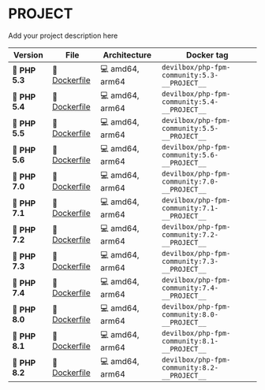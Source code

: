 # __PROJECT__

Add your project description here


| Version                | File                                       | Architecture            | Docker tag |
|------------------------|--------------------------------------------|-------------------------|------------|
| :elephant: **PHP 5.3** | :file_folder: [Dockerfile](Dockerfile-5.3) | :computer: amd64, arm64 | `devilbox/php-fpm-community:5.3-__PROJECT__` |
| :elephant: **PHP 5.4** | :file_folder: [Dockerfile](Dockerfile-5.4) | :computer: amd64, arm64 | `devilbox/php-fpm-community:5.4-__PROJECT__` |
| :elephant: **PHP 5.5** | :file_folder: [Dockerfile](Dockerfile-5.5) | :computer: amd64, arm64 | `devilbox/php-fpm-community:5.5-__PROJECT__` |
| :elephant: **PHP 5.6** | :file_folder: [Dockerfile](Dockerfile-5.6) | :computer: amd64, arm64 | `devilbox/php-fpm-community:5.6-__PROJECT__` |
| :elephant: **PHP 7.0** | :file_folder: [Dockerfile](Dockerfile-7.0) | :computer: amd64, arm64 | `devilbox/php-fpm-community:7.0-__PROJECT__` |
| :elephant: **PHP 7.1** | :file_folder: [Dockerfile](Dockerfile-7.1) | :computer: amd64, arm64 | `devilbox/php-fpm-community:7.1-__PROJECT__` |
| :elephant: **PHP 7.2** | :file_folder: [Dockerfile](Dockerfile-7.2) | :computer: amd64, arm64 | `devilbox/php-fpm-community:7.2-__PROJECT__` |
| :elephant: **PHP 7.3** | :file_folder: [Dockerfile](Dockerfile-7.3) | :computer: amd64, arm64 | `devilbox/php-fpm-community:7.3-__PROJECT__` |
| :elephant: **PHP 7.4** | :file_folder: [Dockerfile](Dockerfile-7.4) | :computer: amd64, arm64 | `devilbox/php-fpm-community:7.4-__PROJECT__` |
| :elephant: **PHP 8.0** | :file_folder: [Dockerfile](Dockerfile-8.0) | :computer: amd64, arm64 | `devilbox/php-fpm-community:8.0-__PROJECT__` |
| :elephant: **PHP 8.1** | :file_folder: [Dockerfile](Dockerfile-8.1) | :computer: amd64, arm64 | `devilbox/php-fpm-community:8.1-__PROJECT__` |
| :elephant: **PHP 8.2** | :file_folder: [Dockerfile](Dockerfile-8.2) | :computer: amd64, arm64 | `devilbox/php-fpm-community:8.2-__PROJECT__` |
